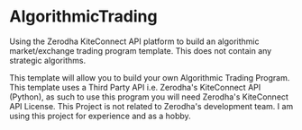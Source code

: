 
# AlgorithmicTrading
Using the Zerodha KiteConnect API platform to build an algorithmic market/exchange trading program template.
This does not contain any strategic algorithms.

This template will allow you to build your own Algorithmic Trading Program.
This template uses a Third Party API i.e. Zerodha's KiteConnect API (Python), as such to use this program you will need
Zerodha's KiteConnect API License.
This Project is not related to Zerodha's development team. I am using this project for experience and as a hobby.
